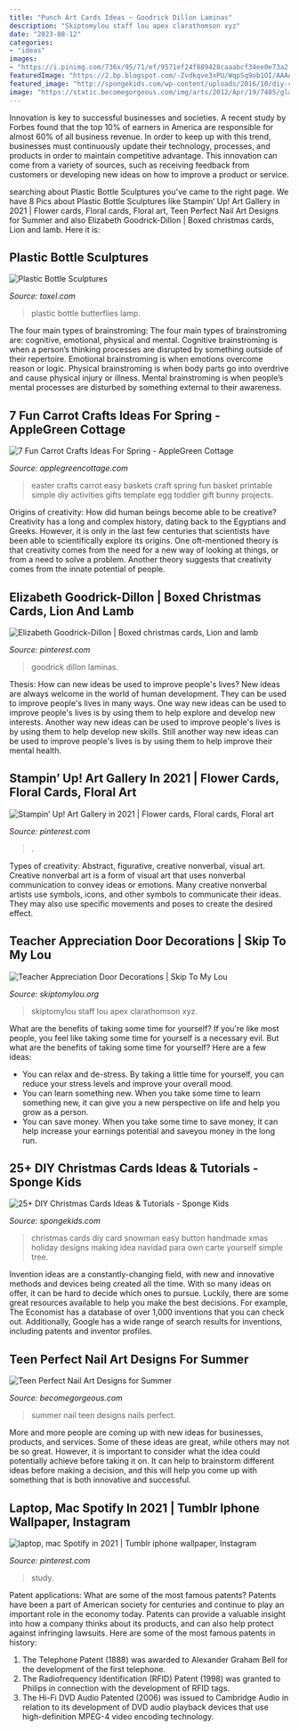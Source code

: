 ```yaml
---
title: "Punch Art Cards Ideas ~ Goodrick Dillon Laminas"
description: "Skiptomylou staff lou apex clarathomson xyz"
date: "2023-08-12"
categories:
- "ideas"
images:
- "https://i.pinimg.com/736x/95/71/ef/9571ef24f889428caaabcf34ee0e73a2.jpg"
featuredImage: "https://2.bp.blogspot.com/-Zvdkqve3xPU/WqpSq9ob1OI/AAAAAAAAM-Y/mi40jd24OScL7g-VyfT8st8sppKyRXgHQCLcBGAs/s1600/Carrot-Easter-Baskets-For-Kids.jpg"
featured_image: "http://spongekids.com/wp-content/uploads/2016/10/diy-christmas-cards/26-diy-christmas-cards.jpg"
image: "https://static.becomegorgeous.com/img/arts/2012/Apr/19/7485/glam_nails.jpg"
---
```



Innovation is key to successful businesses and societies. A recent study by Forbes found that the top 10% of earners in America are responsible for almost 60% of all business revenue. In order to keep up with this trend, businesses must continuously update their technology, processes, and products in order to maintain competitive advantage. This innovation can come from a variety of sources, such as receiving feedback from customers or developing new ideas on how to improve a product or service.

	

		
searching about Plastic Bottle Sculptures you've came to the right page. We have 8 Pics about Plastic Bottle Sculptures like Stampin’ Up! Art Gallery in 2021 | Flower cards, Floral cards, Floral art, Teen Perfect Nail Art Designs for Summer and also Elizabeth Goodrick-Dillon | Boxed christmas cards, Lion and lamb. Here it is:
		
    
## Plastic Bottle Sculptures

<img loading=lazy src="http://www.toxel.com/wp-content/uploads/2015/10/plasticbsculp11.jpg" onerror="this.onerror=null;this.src='https://tse4.mm.bing.net/th?id=OIP.-CJoDCK9S5Yr7X2Wq6tYzwHaHK&amp;pid=15.1';" alt="Plastic Bottle Sculptures">

_Source: toxel.com_

>plastic bottle butterflies lamp. 

	

The four main types of brainstroming:
The four main types of brainstroming are: cognitive, emotional, physical and mental. Cognitive brainstroming is when a person’s thinking processes are disrupted by something outside of their repertoire. Emotional brainstroming is when emotions overcome reason or logic. Physical brainstroming is when body parts go into overdrive and cause physical injury or illness. Mental brainstroming is when people’s mental processes are disturbed by something external to their awareness.

    
## 7 Fun Carrot Crafts Ideas For Spring - AppleGreen Cottage

<img loading=lazy src="https://2.bp.blogspot.com/-Zvdkqve3xPU/WqpSq9ob1OI/AAAAAAAAM-Y/mi40jd24OScL7g-VyfT8st8sppKyRXgHQCLcBGAs/s1600/Carrot-Easter-Baskets-For-Kids.jpg" onerror="this.onerror=null;this.src='https://tse1.mm.bing.net/th?id=OIP.40w2ZLmu-3WWZqNLxCu_WgHaJ_&amp;pid=15.1';" alt="7 Fun Carrot Crafts Ideas For Spring - AppleGreen Cottage">

_Source: applegreencottage.com_

>easter crafts carrot easy baskets craft spring fun basket printable simple diy activities gifts template egg toddler gift bunny projects. 

	

Origins of creativity: How did human beings become able to be creative?
Creativity has a long and complex history, dating back to the Egyptians and Greeks. However, it is only in the last few centuries that scientists have been able to scientifically explore its origins. One oft-mentioned theory is that creativity comes from the need for a new way of looking at things, or from a need to solve a problem. Another theory suggests that creativity comes from the innate potential of people.

    
## Elizabeth Goodrick-Dillon | Boxed Christmas Cards, Lion And Lamb

<img loading=lazy src="https://i.pinimg.com/736x/a1/02/cd/a102cd50186e9501f7f2fb84bbe1069e.jpg" onerror="this.onerror=null;this.src='https://tse1.mm.bing.net/th?id=OIP.ZRKTHWEuoelbE1gBZYbqLwHaKb&amp;pid=15.1';" alt="Elizabeth Goodrick-Dillon | Boxed christmas cards, Lion and lamb">

_Source: pinterest.com_

>goodrick dillon laminas. 

	

Thesis: How can new ideas be used to improve people's lives?
New ideas are always welcome in the world of human development. They can be used to improve people's lives in many ways. One way new ideas can be used to improve people's lives is by using them to help explore and develop new interests. Another way new ideas can be used to improve people's lives is by using them to help develop new skills. Still another way new ideas can be used to improve people's lives is by using them to help improve their mental health.

    
## Stampin’ Up! Art Gallery In 2021 | Flower Cards, Floral Cards, Floral Art

<img loading=lazy src="https://i.pinimg.com/736x/ad/8d/62/ad8d62b1f1bf7b3ec06b645be6a48e07.jpg" onerror="this.onerror=null;this.src='https://tse1.mm.bing.net/th?id=OIP.8mzl5HHIb47Qt5qAr5RnkAHaJ3&amp;pid=15.1';" alt="Stampin’ Up! Art Gallery in 2021 | Flower cards, Floral cards, Floral art">

_Source: pinterest.com_

>. 

	

Types of creativity: Abstract, figurative, creative nonverbal, visual art.
Creative nonverbal art is a form of visual art that uses nonverbal communication to convey ideas or emotions. Many creative nonverbal artists use symbols, icons, and other symbols to communicate their ideas. They may also use specific movements and poses to create the desired effect.

    
## Teacher Appreciation Door Decorations | Skip To My Lou

<img loading=lazy src="https://www.skiptomylou.org/wp-content/uploads/2009/04/teacherappreciationdoor6-1.jpg" onerror="this.onerror=null;this.src='https://tse2.mm.bing.net/th?id=OIP.mWQPh92M7gF80-2OKlVBUwAAAA&amp;pid=15.1';" alt="Teacher Appreciation Door Decorations | Skip To My Lou">

_Source: skiptomylou.org_

>skiptomylou staff lou apex clarathomson xyz. 

	

What are the benefits of taking some time for yourself?
If you're like most people, you feel like taking some time for yourself is a necessary evil. But what are the benefits of taking some time for yourself? Here are a few ideas: 
- You can relax and de-stress. By taking a little time for yourself, you can reduce your stress levels and improve your overall mood. 
- You can learn something new. When you take some time to learn something new, it can give you a new perspective on life and help you grow as a person. 
- You can save money. When you take some time to save money, it can help increase your earnings potential and saveyou money in the long run.

    
## 25+ DIY Christmas Cards Ideas &amp; Tutorials - Sponge Kids

<img loading=lazy src="http://spongekids.com/wp-content/uploads/2016/10/diy-christmas-cards/26-diy-christmas-cards.jpg" onerror="this.onerror=null;this.src='https://tse1.mm.bing.net/th?id=OIP.rKEszz0EgYAfbGY7JJrA5gHaKf&amp;pid=15.1';" alt="25+ DIY Christmas Cards Ideas &amp; Tutorials - Sponge Kids">

_Source: spongekids.com_

>christmas cards diy card snowman easy button handmade xmas holiday designs making idea navidad para own carte yourself simple tree. 

	

Invention ideas are a constantly-changing field, with new and innovative methods and devices being created all the time. With so many ideas on offer, it can be hard to decide which ones to pursue. Luckily, there are some great resources available to help you make the best decisions. For example, The Economist has a database of over 1,000 inventions that you can check out. Additionally, Google has a wide range of search results for inventions, including patents and inventor profiles.

    
## Teen Perfect Nail Art Designs For Summer

<img loading=lazy src="https://static.becomegorgeous.com/img/arts/2012/Apr/19/7485/glam_nails.jpg" onerror="this.onerror=null;this.src='https://tse2.mm.bing.net/th?id=OIP.BA9DV7aY9d80Ta3FQXcHNQHaLH&amp;pid=15.1';" alt="Teen Perfect Nail Art Designs for Summer">

_Source: becomegorgeous.com_

>summer nail teen designs nails perfect. 

	

More and more people are coming up with new ideas for businesses, products, and services. Some of these ideas are great, while others may not be so great. However, it is important to consider what the idea could potentially achieve before taking it on. It can help to brainstorm different ideas before making a decision, and this will help you come up with something that is both innovative and successful.

    
## Laptop, Mac Spotify In 2021 | Tumblr Iphone Wallpaper, Instagram

<img loading=lazy src="https://i.pinimg.com/736x/95/71/ef/9571ef24f889428caaabcf34ee0e73a2.jpg" onerror="this.onerror=null;this.src='https://tse2.mm.bing.net/th?id=OIP.YrcYqAWHFbvgFDsp2tJLLgHaNK&amp;pid=15.1';" alt="laptop, mac Spotify in 2021 | Tumblr iphone wallpaper, Instagram">

_Source: pinterest.com_

>study. 

	

Patent applications: What are some of the most famous patents?
Patents have been a part of American society for centuries and continue to play an important role in the economy today. Patents can provide a valuable insight into how a company thinks about its products, and can also help protect against infringing lawsuits. Here are some of the most famous patents in history: 
1. The Telephone Patent (1888) was awarded to Alexander Graham Bell for the development of the first telephone. 
2. The Radiofrequency Identification (RFID) Patent (1998) was granted to Philips in connection with the development of RFID tags. 
3. The Hi-Fi DVD Audio Patented (2006) was issued to Cambridge Audio in relation to its development of DVD audio playback devices that use high-definition MPEG-4 video encoding technology. 

